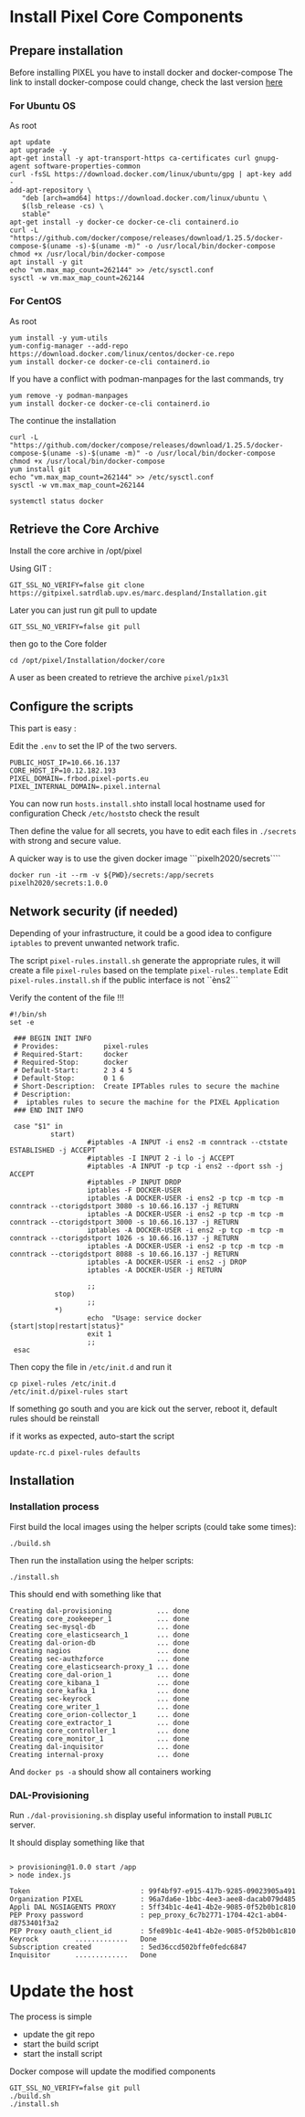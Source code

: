 # Install Pixel Core Components

## Prepare installation
Before installing PIXEL you have to install docker and docker-compose
The link to install docker-compose could change, check the last version [here](https://docs.docker.com/compose/install/)

### For Ubuntu OS

As root



```
apt update
apt upgrade -y
apt-get install -y apt-transport-https ca-certificates curl gnupg-agent software-properties-common
curl -fsSL https://download.docker.com/linux/ubuntu/gpg | apt-key add -
add-apt-repository \
   "deb [arch=amd64] https://download.docker.com/linux/ubuntu \
   $(lsb_release -cs) \
   stable"
apt-get install -y docker-ce docker-ce-cli containerd.io
curl -L "https://github.com/docker/compose/releases/download/1.25.5/docker-compose-$(uname -s)-$(uname -m)" -o /usr/local/bin/docker-compose
chmod +x /usr/local/bin/docker-compose
apt install -y git
echo "vm.max_map_count=262144" >> /etc/sysctl.conf
sysctl -w vm.max_map_count=262144
```
### For  CentOS

As root
```
yum install -y yum-utils
yum-config-manager --add-repo https://download.docker.com/linux/centos/docker-ce.repo
yum install docker-ce docker-ce-cli containerd.io
```
If you have a conflict with podman-manpages for the last commands, try
```
yum remove -y podman-manpages
yum install docker-ce docker-ce-cli containerd.io
```

The continue the installation
```
curl -L "https://github.com/docker/compose/releases/download/1.25.5/docker-compose-$(uname -s)-$(uname -m)" -o /usr/local/bin/docker-compose
chmod +x /usr/local/bin/docker-compose
yum install git
echo "vm.max_map_count=262144" >> /etc/sysctl.conf
sysctl -w vm.max_map_count=262144
```

```
systemctl status docker
```
## Retrieve the Core Archive
Install the core archive in /opt/pixel

Using GIT :
```
GIT_SSL_NO_VERIFY=false git clone https://gitpixel.satrdlab.upv.es/marc.despland/Installation.git
```

Later you can just run git pull to update
```
GIT_SSL_NO_VERIFY=false git pull
```

then go to the Core folder
```
cd /opt/pixel/Installation/docker/core
```

A user as been created to retrieve the archive ```pixel/p1x3l```

## Configure the scripts 

This part is easy :

Edit the ```.env``` to set the IP of the two servers.
```
PUBLIC_HOST_IP=10.66.16.137
CORE_HOST_IP=10.12.182.193
PIXEL_DOMAIN=.frbod.pixel-ports.eu
PIXEL_INTERNAL_DOMAIN=.pixel.internal
```
You can now run ```hosts.install.sh```to install local hostname used for configuration
Check ```/etc/hosts```to check the result 

Then define the value for all secrets, you have to edit each files in ```./secrets``` with strong and secure value.

A quicker way is to use the given docker image ```pixelh2020/secrets````

```
docker run -it --rm -v ${PWD}/secrets:/app/secrets pixelh2020/secrets:1.0.0
```

## Network security (if needed)

Depending of your infrastructure, it could be a good idea to configure ```iptables``` to prevent unwanted network trafic.

The script ```pixel-rules.install.sh``` generate the appropriate rules, it will create a file ```pixel-rules``` based on the template ```pixel-rules.template```
Edit ```pixel-rules.install.sh``` if the public interface is not ``èns2```

Verify the content of the file !!!

```
#!/bin/sh
set -e

 ### BEGIN INIT INFO
 # Provides:           pixel-rules
 # Required-Start:     docker
 # Required-Stop:      docker
 # Default-Start:      2 3 4 5
 # Default-Stop:       0 1 6
 # Short-Description:  Create IPTables rules to secure the machine
 # Description:
 #  iptables rules to secure the machine for the PIXEL Application
 ### END INIT INFO

 case "$1" in
          start)
                   #iptables -A INPUT -i ens2 -m conntrack --ctstate ESTABLISHED -j ACCEPT
                   #iptables -I INPUT 2 -i lo -j ACCEPT
                   #iptables -A INPUT -p tcp -i ens2 --dport ssh -j ACCEPT
                   #iptables -P INPUT DROP
                   iptables -F DOCKER-USER
                   iptables -A DOCKER-USER -i ens2 -p tcp -m tcp -m conntrack --ctorigdstport 3080 -s 10.66.16.137 -j RETURN
                   iptables -A DOCKER-USER -i ens2 -p tcp -m tcp -m conntrack --ctorigdstport 3000 -s 10.66.16.137 -j RETURN
                   iptables -A DOCKER-USER -i ens2 -p tcp -m tcp -m conntrack --ctorigdstport 1026 -s 10.66.16.137 -j RETURN
                   iptables -A DOCKER-USER -i ens2 -p tcp -m tcp -m conntrack --ctorigdstport 8088 -s 10.66.16.137 -j RETURN
                   iptables -A DOCKER-USER -i ens2 -j DROP
                   iptables -A DOCKER-USER -j RETURN
                   
                   ;;
           stop)
                   ;;
           *)
                   echo  "Usage: service docker {start|stop|restart|status}"
                   exit 1
                   ;;
 esac
```

Then copy the file in ```/etc/init.d``` and run it

```
cp pixel-rules /etc/init.d
/etc/init.d/pixel-rules start
```

If something go south and you are kick out the server, reboot it, default rules should be reinstall

if it works as expected, auto-start the script
```
update-rc.d pixel-rules defaults
```


## Installation

### Installation process

First build the local images using the helper scripts (could take some times):
```
./build.sh
```

Then run the installation using the helper scripts:
```
./install.sh
```

This should end with something like that
```
Creating dal-provisioning           ... done
Creating core_zookeeper_1           ... done
Creating sec-mysql-db               ... done
Creating core_elasticsearch_1       ... done
Creating dal-orion-db               ... done
Creating nagios                     ... done
Creating sec-authzforce             ... done
Creating core_elasticsearch-proxy_1 ... done
Creating core_dal-orion_1           ... done
Creating core_kibana_1              ... done
Creating core_kafka_1               ... done
Creating sec-keyrock                ... done
Creating core_writer_1              ... done
Creating core_orion-collector_1     ... done
Creating core_extractor_1           ... done
Creating core_controller_1          ... done
Creating core_monitor_1             ... done
Creating dal-inquisitor             ... done
Creating internal-proxy             ... done
```

And ```docker ps -a``` should show all containers working

### DAL-Provisioning

Run ```./dal-provisioning.sh``` display useful information to install ```PUBLIC``` server.

It should display something like that
```

> provisioning@1.0.0 start /app
> node index.js

Token                           : 99f4bf97-e915-417b-9285-09023905a491
Organization PIXEL              : 96a7da6e-1bbc-4ee3-aee8-dacab079d485
Appli DAL NGSIAGENTS PROXY      : 5ff34b1c-4e41-4b2e-9085-0f52b0b1c810
PEP Proxy password              : pep_proxy_6c7b2771-1704-42c1-ab04-d8753401f3a2
PEP Proxy oauth_client_id       : 5fe89b1c-4e41-4b2e-9085-0f52b0b1c810
Keyrock         .............   Done
Subscription created            : 5ed36ccd502bffe0fedc6847
Inquisitor      .............   Done
```


# Update the host

The process is simple
* update the git repo
* start the build script
* start the install script

Docker compose will update the modified components

```
GIT_SSL_NO_VERIFY=false git pull
./build.sh
./install.sh
```
